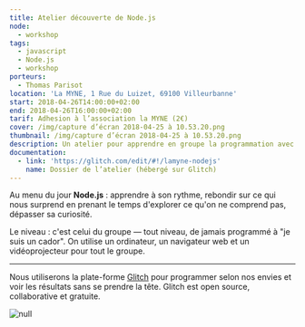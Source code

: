 ```yaml
---
title: Atelier découverte de Node.js
node:
  - workshop
tags:
  - javascript
  - Node.js
  - workshop
porteurs:
  - Thomas Parisot
location: 'La MYNE, 1 Rue du Luizet, 69100 Villeurbanne'
start: 2018-04-26T14:00:00+02:00
end: 2018-04-26T16:00:00+02:00
tarif: Adhesion à l’association la MYNE (2€)
cover: /img/capture d’écran 2018-04-25 à 10.53.20.png
thumbnail: /img/capture d’écran 2018-04-25 à 10.53.20.png
description: Un atelier pour apprendre en groupe la programmation avec Node.js.
documentation:
  - link: 'https://glitch.com/edit/#!/lamyne-nodejs'
    name: Dossier de l’atelier (hébergé sur Glitch)
---
```

Au menu du jour **Node.js** : apprendre à son rythme, rebondir sur ce qui nous surprend en prenant le temps d'explorer ce qu'on ne comprend pas, dépasser sa curiosité.

Le niveau : c'est celui du groupe — tout niveau, de jamais programmé à "je suis un cador". On utilise un ordinateur, un navigateur web et un vidéoprojecteur pour tout le groupe.

- - -

Nous utiliserons la plate-forme [Glitch](https://glitch.com/edit/#!/lamyne-nodejs) pour programmer selon nos envies et voir les résultats sans se prendre la tête. Glitch est open source, collaborative et gratuite. 

![null](/img/capture%20d%E2%80%99e%CC%81cran%202018-04-25%20a%CC%80%2010.53.20.png)
